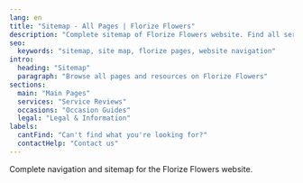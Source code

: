 ```yaml
---
lang: en
title: "Sitemap - All Pages | Florize Flowers"
description: "Complete sitemap of Florize Flowers website. Find all service reviews, occasion guides, and helpful resources."
seo:
  keywords: "sitemap, site map, florize pages, website navigation"
intro:
  heading: "Sitemap"
  paragraph: "Browse all pages and resources on Florize Flowers"
sections:
  main: "Main Pages"
  services: "Service Reviews"
  occasions: "Occasion Guides"
  legal: "Legal & Information"
labels:
  cantFind: "Can't find what you're looking for?"
  contactHelp: "Contact us"
---
```


Complete navigation and sitemap for the Florize Flowers website.
